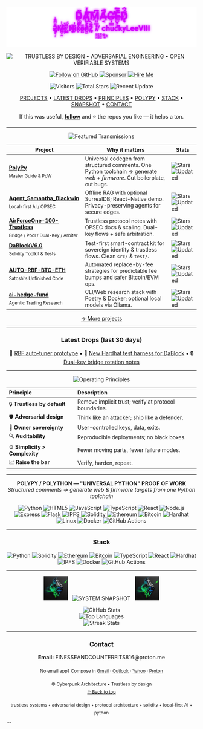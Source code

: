 <a id="top"></a>

<!-- ====== HERO ====== -->
<p align="center">
  <img src="assets/header-glow.svg" alt="DAMAGED — 2Mr.Nixon2 // chuckyLeeVIII 💜✨" width="900">
</p>

<!-- KINETIC TAGLINE -->
<p align="center">
  <img
    src="https://readme-typing-svg.demolab.com?font=Orbitron&weight=800&size=18&duration=4000&pause=2000&color=D400FF&center=true&vCenter=true&width=900&lines=TRUSTLESS+BY+DESIGN+%E2%80%A2+ADVERSARIAL+ENGINEERING+%E2%80%A2+OPEN+VERIFIABLE+SYSTEMS"
    alt="TRUSTLESS BY DESIGN • ADVERSARIAL ENGINEERING • OPEN VERIFIABLE SYSTEMS">
</p>

<!-- CTAs -->
<p align="center">
  <a href="https://github.com/chuckyLeeVIII">
    <img src="https://img.shields.io/github/followers/chuckyLeeVIII?style=for-the-badge&label=FOLLOW&logo=github&color=9B30FF" alt="Follow on GitHub">
  </a>
  <a href="https://github.com/sponsors/chuckyLeeVIII">
    <img src="https://img.shields.io/badge/SPONSOR-%F0%9F%92%9C%20Support%20the%20Work-D400FF?style=for-the-badge&logo=githubsponsors&logoColor=white" alt="Sponsor">
  </a>
  <a href="mailto:FINESSEANDCOUNTERFITS816@proton.me?subject=Hire%20Me%20%E2%80%94%20Protocol%20%2F%20Solidity%20%2F%20AI">
    <img src="https://img.shields.io/badge/HIRE_ME-Protocol%20%2F%20Solidity%20%2F%20AI-BA55D3?style=for-the-badge&labelColor=0a0a0a" alt="Hire Me">
  </a>
</p>

<!-- Social proof -->
<p align="center">
  <img src="https://komarev.com/ghpvc/?username=chuckyLeeVIII&style=for-the-badge&color=BA55D3&label=VISITORS" alt="Visitors">
  <img src="https://img.shields.io/github/stars/chuckyLeeVIII?style=for-the-badge&label=TOTAL%20STARS&color=D400FF" alt="Total Stars">
  <img src="https://img.shields.io/github/last-commit/chuckyLeeVIII/DaBlockV6.0?label=RECENT%20UPDATE&style=for-the-badge&color=9B30FF" alt="Recent Update">
</p>

<!-- Nav -->
<p align="center">
  <a href="#projects">PROJECTS</a> •
  <a href="#wins">LATEST DROPS</a> •
  <a href="#principles">PRINCIPLES</a> •
  <a href="#poly-icons">POLYPY</a> •
  <a href="#stack">STACK</a> •
  <a href="#snapshot">SNAPSHOT</a> •
  <a href="#contact">CONTACT</a>
</p>

<p align="center">
  If this was useful, <a href="https://github.com/chuckyLeeVIII?tab=followers"><b>follow</b></a> and ⭐ the repos you like — it helps a ton.
</p>

<hr>

<!-- ====== PROJECTS ====== -->
<a id="projects"></a>
<p align="center">
  <img src="https://readme-typing-svg.demolab.com?font=Orbitron&weight=800&size=24&duration=3000&pause=1000&color=D400FF&center=true&vCenter=true&width=720&lines=FEATURED+TRANSMISSIONS+%F0%9F%9A%80" alt="Featured Transmissions">
</p>

| Project                                                                                                                                                      | Why it matters                                                                                                           | Stats                                                                                                                                                                                                                                                                                                                                |
| ------------------------------------------------------------------------------------------------------------------------------------------------------------ | ------------------------------------------------------------------------------------------------------------------------ | ------------------------------------------------------------------------------------------------------------------------------------------------------------------------------------------------------------------------------------------------------------------------------------------------------------------------------------ |
| **[PolyPy](https://github.com/chuckyLeeVIII/PolyPy--a-master-and-universal-guide-and-proof-of-work-to-polly-py-paradigm)**<br/><sub>Master Guide & PoW</sub> | Universal codegen from structured comments. One Python toolchain → generate *web + firmware*. Cut boilerplate, cut bugs. | ![Stars](https://img.shields.io/github/stars/chuckyLeeVIII/PolyPy--a-master-and-universal-guide-and-proof-of-work-to-polly-py-paradigm?style=social)<br/>![Updated](https://img.shields.io/github/last-commit/chuckyLeeVIII/PolyPy--a-master-and-universal-guide-and-proof-of-work-to-polly-py-paradigm?label=updated\&color=BA55D3) |
| **[Agent\_Samantha\_Blackwin](https://github.com/chuckyLeeVIII/Agent_Samantha_Blackwin)**<br/><sub>Local-first AI / OPSEC</sub>                              | Offline RAG with optional SurrealDB; React-Native demo. Privacy-preserving agents for secure edges.                      | ![Stars](https://img.shields.io/github/stars/chuckyLeeVIII/Agent_Samantha_Blackwin?style=social)<br/>![Updated](https://img.shields.io/github/last-commit/chuckyLeeVIII/Agent_Samantha_Blackwin?label=updated\&color=BA55D3)                                                                                                         |
| **[AirForceOne-100-Trustless](https://github.com/chuckyLeeVIII/AirForceOne-100-Trustless)**<br/><sub>Bridge / Pool / Dual-Key / Arbiter</sub>                | Trustless protocol notes with OPSEC docs & scaling. Dual-key flows + safe arbitration.                                   | ![Stars](https://img.shields.io/github/stars/chuckyLeeVIII/AirForceOne-100-Trustless?style=social)<br/>![Updated](https://img.shields.io/github/last-commit/chuckyLeeVIII/AirForceOne-100-Trustless?label=updated\&color=BA55D3)                                                                                                     |
| **[DaBlockV6.0](https://github.com/chuckyLeeVIII/DaBlockV6.0)**<br/><sub>Solidity Toolkit & Tests</sub>                                                      | Test-first smart-contract kit for sovereign identity & trustless flows. Clean `src/` & `test/`.                          | ![Stars](https://img.shields.io/github/stars/chuckyLeeVIII/DaBlockV6.0?style=social)<br/>![Updated](https://img.shields.io/github/last-commit/chuckyLeeVIII/DaBlockV6.0?label=updated\&color=BA55D3)                                                                                                                                 |
| **[AUTO-RBF-BTC-ETH](https://github.com/chuckyLeeVIII/AUTO-RBF-BTC-ETH)**<br/><sub>Satoshi’s Unfinished Code</sub>                                           | Automated replace-by-fee strategies for predictable fee bumps and safer Bitcoin/EVM ops.                                 | ![Stars](https://img.shields.io/github/stars/chuckyLeeVIII/AUTO-RBF-BTC-ETH?style=social)<br/>![Updated](https://img.shields.io/github/last-commit/chuckyLeeVIII/AUTO-RBF-BTC-ETH?label=updated\&color=BA55D3)                                                                                                                       |
| **[ai-hedge-fund](https://github.com/chuckyLeeVIII/ai-hedge-fund)**<br/><sub>Agentic Trading Research</sub>                                                  | CLI/Web research stack with Poetry & Docker; optional local models via Ollama.                                           | ![Stars](https://img.shields.io/github/stars/chuckyLeeVIII/ai-hedge-fund?style=social)<br/>![Updated](https://img.shields.io/github/last-commit/chuckyLeeVIII/ai-hedge-fund?label=updated\&color=BA55D3)                                                                                                                             |


<p align="center">
  <a href="https://github.com/chuckyLeeVIII?tab=repositories&sort=stargazers">→ More projects</a>
</p>

<hr>

<!-- ====== LATEST DROPS ====== -->
<a id="wins"></a>
<h3 align="center">Latest Drops (last 30 days)</h3>
<p align="center">
  🔧 <a href="https://github.com/chuckyLeeVIII/AUTO-RBF-BTC-ETH/commits/main">RBF auto-tuner prototype</a> •
  🧪 <a href="https://github.com/chuckyLeeVIII/DaBlockV6.0/commits/main">New Hardhat test harness for DaBlock</a> •
  🔒 <a href="https://github.com/chuckyLeeVIII/AirForceOne-100-Trustless/commits/main">Dual-key bridge rotation notes</a>
</p>

<hr>

<!-- ====== PRINCIPLES (TABLE) ====== -->
<a id="principles"></a>
<p align="center">
  <img src="https://readme-typing-svg.demolab.com?font=Orbitron&weight=800&size=22&duration=2000&pause=1000&color=D400FF&center=true&vCenter=true&width=560&lines=OPERATING+PRINCIPLES" alt="Operating Principles">
</p>

<table align="center">
  <thead>
    <tr>
      <th align="left">Principle</th>
      <th align="left">Description</th>
    </tr>
  </thead>
  <tbody>
    <tr>
      <td>🔒 <b>Trustless by default</b></td>
      <td>Remove implicit trust; verify at protocol boundaries.</td>
    </tr>
    <tr>
      <td>🛡️ <b>Adversarial design</b></td>
      <td>Think like an attacker; ship like a defender.</td>
    </tr>
    <tr>
      <td>🔑 <b>Owner sovereignty</b></td>
      <td>User-controlled keys, data, exits.</td>
    </tr>
    <tr>
      <td>🔍 <b>Auditability</b></td>
      <td>Reproducible deployments; no black boxes.</td>
    </tr>
    <tr>
      <td>⚙️ <b>Simplicity &gt; Complexity</b></td>
      <td>Fewer moving parts, fewer failure modes.</td>
    </tr>
    <tr>
      <td>📈 <b>Raise the bar</b></td>
      <td>Verify, harden, repeat.</td>
    </tr>
  </tbody>
</table>

<hr>


<!-- ====== POLY ICONS / STATEMENT ====== -->
<a id="poly-icons"></a>
<div align="center">
  <p><strong>POLYPY / POLYTHON — "UNIVERSAL PYTHON" PROOF OF WORK</strong><br>
  <em>Structured comments → generate web &amp; firmware targets from one Python toolchain</em></p>
  <p>
    <img src="https://cdn.jsdelivr.net/gh/devicons/devicon/icons/python/python-original.svg" alt="Python" width="40" height="40">
    <img src="https://cdn.simpleicons.org/html5/D400FF" alt="HTML5" width="40" height="40">
    <img src="https://cdn.simpleicons.org/javascript/D400FF" alt="JavaScript" width="40" height="40">
    <img src="https://cdn.simpleicons.org/typescript/D400FF" alt="TypeScript" width="40" height="40">
    <img src="https://cdn.simpleicons.org/react/D400FF" alt="React" width="40" height="40">
    <img src="https://cdn.simpleicons.org/nodedotjs/D400FF" alt="Node.js" width="40" height="40">
    <img src="https://cdn.simpleicons.org/express/D400FF" alt="Express" width="40" height="40">
    <img src="https://cdn.simpleicons.org/flask/D400FF" alt="Flask" width="40" height="40">
    <img src="https://cdn.simpleicons.org/ipfs/D400FF" alt="IPFS" width="40" height="40">
    <img src="https://cdn.simpleicons.org/solidity/D400FF" alt="Solidity" width="40" height="40">
    <img src="https://cdn.simpleicons.org/ethereum/D400FF" alt="Ethereum" width="40" height="40">
    <img src="https://cdn.simpleicons.org/bitcoin/D400FF" alt="Bitcoin" width="40" height="40">
    <img src="https://cdn.jsdelivr.net/gh/devicons/devicon/icons/hardhat/hardhat-original.svg" alt="Hardhat" width="40" height="40">
    <img src="https://cdn.simpleicons.org/linux/D400FF" alt="Linux" width="40" height="40">
    <img src="https://cdn.simpleicons.org/docker/D400FF" alt="Docker" width="40" height="40">
    <img src="https://cdn.simpleicons.org/githubactions/D400FF" alt="GitHub Actions" width="40" height="40">
  </p>
</div>

<hr>

<!-- ====== STACK (ICON STRIP) ====== -->
<a id="stack"></a>
<h3 align="center">Stack</h3>
<p align="center">
  <img src="https://cdn.jsdelivr.net/gh/devicons/devicon/icons/python/python-original.svg" alt="Python" width="42" height="42">
  <img src="https://cdn.simpleicons.org/solidity/D400FF" alt="Solidity" width="42" height="42">
  <img src="https://cdn.simpleicons.org/ethereum/D400FF" alt="Ethereum" width="42" height="42">
  <img src="https://cdn.simpleicons.org/bitcoin/D400FF" alt="Bitcoin" width="42" height="42">
  <img src="https://cdn.simpleicons.org/typescript/D400FF" alt="TypeScript" width="42" height="42">
  <img src="https://cdn.simpleicons.org/react/D400FF" alt="React" width="42" height="42">
  <img src="https://cdn.jsdelivr.net/gh/devicons/devicon/icons/hardhat/hardhat-original.svg" alt="Hardhat" width="42" height="42">
  <img src="https://cdn.simpleicons.org/ipfs/D400FF" alt="IPFS" width="42" height="42">
  <img src="https://cdn.simpleicons.org/docker/D400FF" alt="Docker" width="42" height="42">
  <img src="https://cdn.simpleicons.org/githubactions/D400FF" alt="GitHub Actions" width="42" height="42">
</p>

<hr>

<!-- ====== SNAPSHOT ====== -->
<a id="snapshot"></a>
<p align="center">
  <img src="assets/snapshot-glyph.jpg" alt="Glyph" width="64" height="64">
  &nbsp;
  <img
    src="https://readme-typing-svg.demolab.com?font=Orbitron&weight=800&size=30&duration=1&pause=999999999&color=D400FF&center=true&vCenter=true&width=460&lines=SYSTEM+SNAPSHOT&repeat=false"
    alt="SYSTEM SNAPSHOT">
  &nbsp;
  <img src="assets/snapshot-glyph.jpg" alt="Glyph" width="64" height="64">
</p>




<p align="center">
  <img src="https://github-readme-stats.vercel.app/api?username=chuckyLeeVIII&show_icons=true&rank_icon=github&theme=dark&hide_border=true&title_color=9B30FF&icon_color=BA55D3&cache_seconds=21600" alt="GitHub Stats"><br>
  <img src="https://github-readme-stats.vercel.app/api/top-langs/?username=chuckyLeeVIII&layout=compact&theme=dark&hide_border=true&title_color=9B30FF&card_width=420&cache_seconds=21600" alt="Top Languages"><br>
  <img src="https://github-readme-streak-stats.herokuapp.com/?user=chuckyLeeVIII&theme=dark&hide_border=true&ring=D400FF&fire=BA55D3&currStreakLabel=9B30FF" alt="Streak Stats">
</p>

<hr>

<!-- ====== CONTACT ====== -->
<h3 id="contact" align="center">Contact</h3>
<p align="center"><b>Email:</b> FINESSEANDCOUNTERFITS816@proton.me</p>
<p align="center">
  <sub>No email app? Compose in
    <a href="https://mail.google.com/mail/?view=cm&fs=1&to=FINESSEANDCOUNTERFITS816@proton.me">Gmail</a> ·
    <a href="https://outlook.live.com/mail/0/deeplink/compose?to=FINESSEANDCOUNTERFITS816@proton.me">Outlook</a> ·
    <a href="https://compose.mail.yahoo.com/?to=FINESSEANDCOUNTERFITS816@proton.me">Yahoo</a> ·
    <a href="https://mail.proton.me/u/0/compose?to=FINESSEANDCOUNTERFITS816@protonmail.com">Proton</a>
  </sub>
</p>

<p align="center">
  <sub>© Cyberpunk Architecture • Trustless by design</sub><br>
  <sub><a href="#top">↑ Back to top</a></sub>
</p>

<!-- Keywords (human-readable) -->
<p align="center">
  <sub>trustless systems • adversarial design • protocol architecture • solidity • local-first AI • python</sub>
</p>
```

